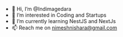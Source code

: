 - 👋 Hi, I’m @Indimagedara
- 👀 I’m interested in Coding and Startups
- 🌱 I’m currently learning NestJS and NextJs 
- 📫 Reach me on nimeshnishara@gmail.com

<!---
Indimagedara/Indimagedara is a ✨ special ✨ repository because its `README.md` (this file) appears on your GitHub profile.
You can click the Preview link to take a look at your changes.
--->
